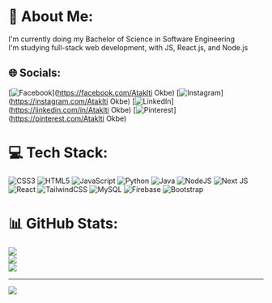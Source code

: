 
# 💫 About Me:
I'm currently doing my Bachelor of Science in Software Engineering<br>I'm studying full-stack web development, with JS, React.js, and Node.js


## 🌐 Socials:
[![Facebook](https://img.shields.io/badge/Facebook-%231877F2.svg?logo=Facebook&logoColor=white)](https://facebook.com/Ataklti Okbe) [![Instagram](https://img.shields.io/badge/Instagram-%23E4405F.svg?logo=Instagram&logoColor=white)](https://instagram.com/Ataklti Okbe) [![LinkedIn](https://img.shields.io/badge/LinkedIn-%230077B5.svg?logo=linkedin&logoColor=white)](https://linkedin.com/in/Ataklti Okbe) [![Pinterest](https://img.shields.io/badge/Pinterest-%23E60023.svg?logo=Pinterest&logoColor=white)](https://pinterest.com/Ataklti Okbe) 

# 💻 Tech Stack:
![CSS3](https://img.shields.io/badge/css3-%231572B6.svg?style=for-the-badge&logo=css3&logoColor=white) ![HTML5](https://img.shields.io/badge/html5-%23E34F26.svg?style=for-the-badge&logo=html5&logoColor=white) ![JavaScript](https://img.shields.io/badge/javascript-%23323330.svg?style=for-the-badge&logo=javascript&logoColor=%23F7DF1E) ![Python](https://img.shields.io/badge/python-3670A0?style=for-the-badge&logo=python&logoColor=ffdd54) ![Java](https://img.shields.io/badge/java-%23ED8B00.svg?style=for-the-badge&logo=openjdk&logoColor=white) ![NodeJS](https://img.shields.io/badge/node.js-6DA55F?style=for-the-badge&logo=node.js&logoColor=white) ![Next JS](https://img.shields.io/badge/Next-black?style=for-the-badge&logo=next.js&logoColor=white) ![React](https://img.shields.io/badge/react-%2320232a.svg?style=for-the-badge&logo=react&logoColor=%2361DAFB) ![TailwindCSS](https://img.shields.io/badge/tailwindcss-%2338B2AC.svg?style=for-the-badge&logo=tailwind-css&logoColor=white) ![MySQL](https://img.shields.io/badge/mysql-4479A1.svg?style=for-the-badge&logo=mysql&logoColor=white) ![Firebase](https://img.shields.io/badge/firebase-a08021?style=for-the-badge&logo=firebase&logoColor=ffcd34) ![Bootstrap](https://img.shields.io/badge/bootstrap-%238511FA.svg?style=for-the-badge&logo=bootstrap&logoColor=white)
# 📊 GitHub Stats:
![](https://github-readme-stats.vercel.app/api?username=Ataklti-tech&theme=dark&hide_border=false&include_all_commits=false&count_private=false)<br/>
![](https://github-readme-streak-stats.herokuapp.com/?user=Ataklti-tech&theme=dark&hide_border=false)<br/>
![](https://github-readme-stats.vercel.app/api/top-langs/?username=Ataklti-tech&theme=dark&hide_border=false&include_all_commits=false&count_private=false&layout=compact)

---
[![](https://visitcount.itsvg.in/api?id=Ataklti-tech&icon=0&color=0)](https://visitcount.itsvg.in)

<!-- Proudly created with GPRM ( https://gprm.itsvg.in ) -->
